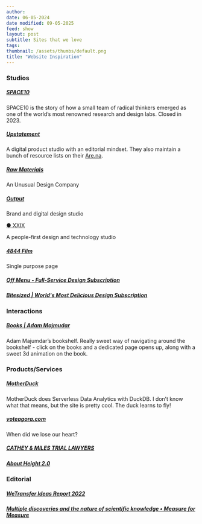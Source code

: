 ```yaml
---
author: 
date: 06-05-2024
date modified: 09-05-2025
feed: show
layout: post
subtitle: Sites that we love
tags: 
thumbnail: /assets/thumbs/default.png
title: "Website Inspiration"
---
```


### Studios

##### [SPACE10](https://space10.com/)

SPACE10 is the story of how a small team of radical thinkers emerged as one of the world’s most renowned research and design labs. Closed in 2023.

##### [Upstatement](https://upstatement.com/)

A digital product studio with an editorial mindset. They also maintain a bunch of resource lists on their [Are.na](https://www.are.na/upstatement/channels).

##### [Raw Materials](https://www.therawmaterials.com/)

An Unusual Design Company

##### [Output](https://www.studio-output.com/)

Brand and digital design studio

[● XXIX](https://www.xxix.co/)

A people-first design and technology studio

##### [4844 Film](https://www.4844animation.com/)

Single purpose page

##### [Off Menu - Full-Service Design Subscription](https://offmenu.design/)

##### [Bitesized | World's Most Delicious Design Subscription](https://www.bitesized.design/)
### Interactions
##### [Books | Adam Majmudar](https://adammaj.com/books)

Adam Majumdar’s bookshelf. Really sweet way of navigating around the bookshelf - click on the books and a dedicated page opens up, along with a sweet 3d animation on the book.

### Products/Services
##### [MotherDuck](https://motherduck.com/)

MotherDuck does Serverless Data Analytics with DuckDB. I don’t know what that means, but the site is pretty cool. The duck learns to fly!

##### [voteagora.com](https://www.voteagora.com/#Home)

When did we lose our heart?

##### [CATHEY & MILES TRIAL LAWYERS](https://catheymiles.com/)

##### [About Height 2.0](https://height.app/v2)
### Editorial

##### [WeTransfer Ideas Report 2022](https://wetransfer.com/ideas-report/2022)

##### [Multiple discoveries and the nature of scientific knowledge • Measure for Measure](https://measureformeasure.co/blog/md-pt3/)